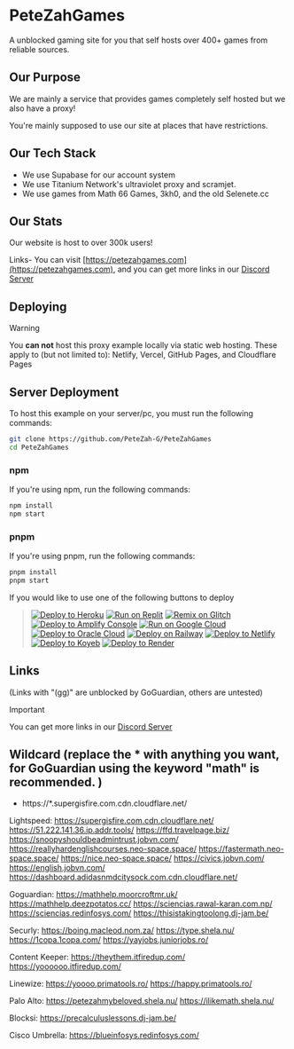 # **PeteZahGames**

A unblocked gaming site for you that self hosts over 400+ games from reliable sources.

## Our Purpose

We are mainly a service that provides games completely self hosted but we also have a proxy!

You're mainly supposed to use our site at places that have restrictions.

## Our Tech Stack

- We use Supabase for our account system
- We use Titanium Network's ultraviolet proxy and scramjet.
- We use games from Math 66 Games, 3kh0, and the old Selenete.cc

## Our Stats

Our website is host to over 300k users!

Links- You can visit [https://petezahgames.com](https://petezahgames.com), and you can get more links in our [Discord Server](https://discord.gg/cYjHFDguxS)

## Deploying

> [!WARNING]
> You **can not** host this proxy example locally via static web hosting.
> These apply to (but not limited to): Netlify, Vercel, GitHub Pages, and Cloudflare Pages

## Server Deployment

To host this example on your server/pc, you must run the following commands:

```bash
git clone https://github.com/PeteZah-G/PeteZahGames
cd PeteZahGames
```

### npm

If you're using npm, run the following commands:

```bash
npm install
npm start
```

### pnpm

If you're using pnpm, run the following commands:

```bash
pnpm install
pnpm start
```

If you would like to use one of the following buttons to deploy

> [![Deploy to Heroku](https://binbashbanana.github.io/deploy-buttons/buttons/remade/heroku.svg)](https://heroku.com/deploy/?template=https://github.com/PeteZah-Games/petezahgames)
> [![Run on Replit](https://binbashbanana.github.io/deploy-buttons/buttons/remade/replit.svg)](https://replit.com/github/PeteZah-Games/petezahgames)
> [![Remix on Glitch](https://binbashbanana.github.io/deploy-buttons/buttons/remade/glitch.svg)](https://glitch.com/edit/#!/import/github/PeteZah-Games/petezahgames)
> [![Deploy to Amplify Console](https://binbashbanana.github.io/deploy-buttons/buttons/remade/amplifyconsole.svg)](https://console.aws.amazon.com/amplify/home#/deploy?repo=https://github.com/PeteZah-Games/petezahgames)
> [![Run on Google Cloud](https://binbashbanana.github.io/deploy-buttons/buttons/remade/googlecloud.svg)](https://deploy.cloud.run/?git_repo=https://github.com/PeteZah-Games/petezahgames)
> [![Deploy to Oracle Cloud](https://binbashbanana.github.io/deploy-buttons/buttons/remade/oraclecloud.svg)](https://cloud.oracle.com/resourcemanager/stacks/create?zipUrl=https://github.com/PeteZah-Games/petezahgames/archive/refs/heads/main.zip)
> [![Deploy on Railway](https://binbashbanana.github.io/deploy-buttons/buttons/remade/railway.svg)](https://railway.app/new/template?template=https://github.com/PeteZah-Games/petezahgames)
> [![Deploy to Netlify](https://binbashbanana.github.io/deploy-buttons/buttons/remade/netlify.svg)](https://app.netlify.com/start/deploy?repository=https://github.com/PeteZah-Games/petezahgames)
> [![Deploy to Koyeb](https://binbashbanana.github.io/deploy-buttons/buttons/remade/koyeb.svg)](https://app.koyeb.com/deploy?type=git&repository=github.com/PeteZah-Games/petezahgames&branch=Main&name=petezahgames)
> [![Deploy to Render](https://binbashbanana.github.io/deploy-buttons/buttons/remade/render.svg)](https://render.com/deploy?repo=https://github.com/PeteZah-Games/petezahgames)

## Links

(Links with "(gg)" are unblocked by GoGuardian, others are untested)

> [!IMPORTANT]
> You can get more links in our [Discord Server](https://discord.gg/cYjHFDguxS)

## Wildcard (replace the * with anything you want, for GoGuardian  using the keyword "math" is recommended. )

- https://*.supergisfire.com.cdn.cloudflare.net/

Lightspeed:
https://supergisfire.com.cdn.cloudflare.net/
https://51.222.141.36.ip.addr.tools/
https://ffd.travelpage.biz/ https://snoopyshouldbeadmintrust.jobvn.com/
https://reallyhardenglishcourses.neo-space.space/
https://fastermath.neo-space.space/
https://nice.neo-space.space/
https://civics.jobvn.com/
https://english.jobvn.com/
https://dashboard.adidasnmdcitysock.com.cdn.cloudflare.net/

Goguardian:
https://mathhelp.moorcroftmr.uk/
https://mathhelp.deezpotatos.cc/
https://sciencias.rawal-karan.com.np/
https://sciencias.redinfosys.com/
https://thisistakingtoolong.dj-jam.be/

Securly:
https://boing.macleod.nom.za/
https://type.shela.nu/
https://1copa.1copa.com/
https://yayjobs.juniorjobs.ro/

Content Keeper:
https://theythem.itfiredup.com/
https://yoooooo.itfiredup.com/

Linewize:
https://yoooo.primatools.ro/
https://happy.primatools.ro/

Palo Alto:
https://petezahmybeloved.shela.nu/
https://ilikemath.shela.nu/

Blocksi:
https://precalculuslessons.dj-jam.be/

Cisco Umbrella:
https://blueinfosys.redinfosys.com/
